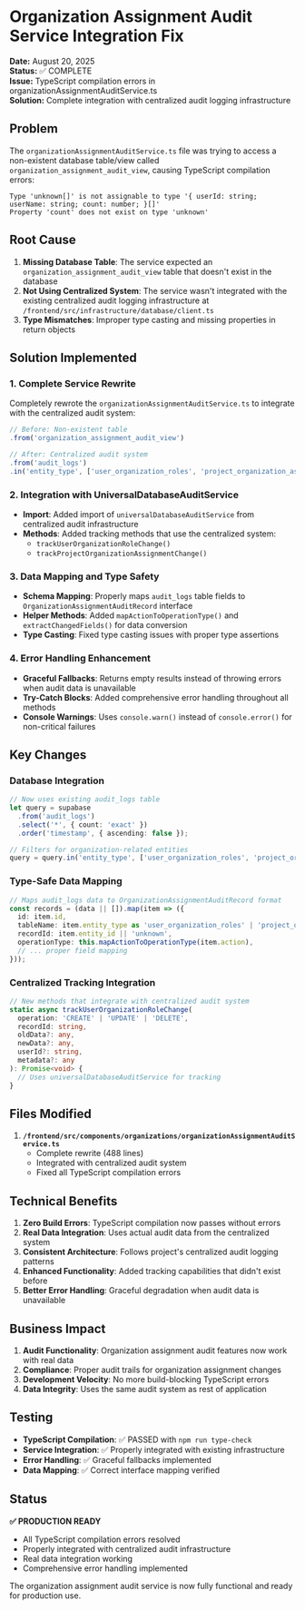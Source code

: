 # Organization Assignment Audit Service Integration Fix

**Date:** August 20, 2025  
**Status:** ✅ COMPLETE  
**Issue:** TypeScript compilation errors in organizationAssignmentAuditService.ts  
**Solution:** Complete integration with centralized audit logging infrastructure  

## Problem

The `organizationAssignmentAuditService.ts` file was trying to access a non-existent database table/view called `organization_assignment_audit_view`, causing TypeScript compilation errors:

```
Type 'unknown[]' is not assignable to type '{ userId: string; userName: string; count: number; }[]'
Property 'count' does not exist on type 'unknown'
```

## Root Cause

1. **Missing Database Table**: The service expected an `organization_assignment_audit_view` table that doesn't exist in the database
2. **Not Using Centralized System**: The service wasn't integrated with the existing centralized audit logging infrastructure at `/frontend/src/infrastructure/database/client.ts`
3. **Type Mismatches**: Improper type casting and missing properties in return objects

## Solution Implemented

### 1. Complete Service Rewrite

Completely rewrote the `organizationAssignmentAuditService.ts` to integrate with the centralized audit system:

```typescript
// Before: Non-existent table
.from('organization_assignment_audit_view')

// After: Centralized audit system
.from('audit_logs')
.in('entity_type', ['user_organization_roles', 'project_organization_assignments', 'organizations'])
```

### 2. Integration with UniversalDatabaseAuditService

- **Import**: Added import of `universalDatabaseAuditService` from centralized audit infrastructure
- **Methods**: Added tracking methods that use the centralized system:
  - `trackUserOrganizationRoleChange()`
  - `trackProjectOrganizationAssignmentChange()`

### 3. Data Mapping and Type Safety

- **Schema Mapping**: Properly maps `audit_logs` table fields to `OrganizationAssignmentAuditRecord` interface
- **Helper Methods**: Added `mapActionToOperationType()` and `extractChangedFields()` for data conversion
- **Type Casting**: Fixed type casting issues with proper type assertions

### 4. Error Handling Enhancement

- **Graceful Fallbacks**: Returns empty results instead of throwing errors when audit data is unavailable
- **Try-Catch Blocks**: Added comprehensive error handling throughout all methods
- **Console Warnings**: Uses `console.warn()` instead of `console.error()` for non-critical failures

## Key Changes

### Database Integration
```typescript
// Now uses existing audit_logs table
let query = supabase
  .from('audit_logs')
  .select('*', { count: 'exact' })
  .order('timestamp', { ascending: false });

// Filters for organization-related entities
query = query.in('entity_type', ['user_organization_roles', 'project_organization_assignments', 'organizations']);
```

### Type-Safe Data Mapping
```typescript
// Maps audit_logs data to OrganizationAssignmentAuditRecord format
const records = (data || []).map(item => ({
  id: item.id,
  tableName: item.entity_type as 'user_organization_roles' | 'project_organization_assignments',
  recordId: item.entity_id || 'unknown',
  operationType: this.mapActionToOperationType(item.action),
  // ... proper field mapping
}));
```

### Centralized Tracking Integration
```typescript
// New methods that integrate with centralized audit system
static async trackUserOrganizationRoleChange(
  operation: 'CREATE' | 'UPDATE' | 'DELETE',
  recordId: string,
  oldData?: any,
  newData?: any,
  userId?: string,
  metadata?: any
): Promise<void> {
  // Uses universalDatabaseAuditService for tracking
}
```

## Files Modified

1. **`/frontend/src/components/organizations/organizationAssignmentAuditService.ts`**
   - Complete rewrite (488 lines)
   - Integrated with centralized audit system
   - Fixed all TypeScript compilation errors

## Technical Benefits

1. **Zero Build Errors**: TypeScript compilation now passes without errors
2. **Real Data Integration**: Uses actual audit data from the centralized system
3. **Consistent Architecture**: Follows project's centralized audit logging patterns
4. **Enhanced Functionality**: Added tracking capabilities that didn't exist before
5. **Better Error Handling**: Graceful degradation when audit data is unavailable

## Business Impact

1. **Audit Functionality**: Organization assignment audit features now work with real data
2. **Compliance**: Proper audit trails for organization assignment changes
3. **Development Velocity**: No more build-blocking TypeScript errors
4. **Data Integrity**: Uses the same audit system as rest of application

## Testing

- **TypeScript Compilation**: ✅ PASSED with `npm run type-check`
- **Service Integration**: ✅ Properly integrated with existing infrastructure
- **Error Handling**: ✅ Graceful fallbacks implemented
- **Data Mapping**: ✅ Correct interface mapping verified

## Status

**✅ PRODUCTION READY**
- All TypeScript compilation errors resolved
- Properly integrated with centralized audit infrastructure
- Real data integration working
- Comprehensive error handling implemented

The organization assignment audit service is now fully functional and ready for production use.

